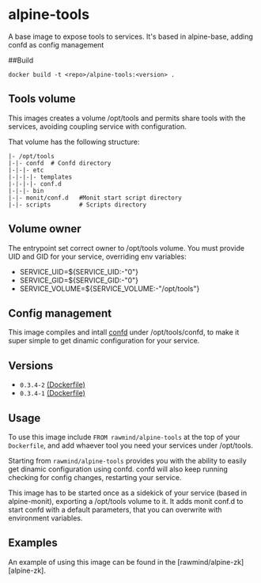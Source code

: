 alpine-tools
=============

A base image to expose tools to services. It's based in alpine-base, adding confd as config management

##Build

```
docker build -t <repo>/alpine-tools:<version> .
```

## Tools volume

This images creates a volume /opt/tools and permits share tools with the services, avoiding coupling service with configuration.

That volume has the following structure:

```
|- /opt/tools
|-|- confd 	# Confd directory
|-|-|- etc
|-|-|-|- templates
|-|-|-|- conf.d
|-|-|- bin
|-|- monit/conf.d 	#Monit start script directory
|-|- scripts 		# Scripts directory
```

## Volume owner

The entrypoint set correct owner to /opt/tools volume. You must provide UID and GID for your service, overriding env variables:

- SERVICE_UID=${SERVICE_UID:-"0"} 
- SERVICE_GID=${SERVICE_GID:-"0"}
- SERVICE_VOLUME=${SERVICE_VOLUME:-"/opt/tools"}


## Config management

This image compiles and intall [confd][confd] under /opt/tools/confd, to make it super simple to get dinamic configuration for your service. 


## Versions

- `0.3.4-2` [(Dockerfile)](https://github.com/rawmind0/alpine-tools/blob/0.3.4-2/Dockerfile)
- `0.3.4-1` [(Dockerfile)](https://github.com/rawmind0/alpine-tools/blob/0.3.4-1/Dockerfile)

## Usage

To use this image include `FROM rawmind/alpine-tools` at the top of your `Dockerfile`, and add whaever tool you need your services under /opt/tools.

Starting from `rawmind/alpine-tools` provides you with the ability to easily get dinamic configuration using confd. confd will also keep running checking for config changes, restarting your service.

This image has to be started once as a sidekick of your service (based in alpine-monit), exporting a /opt/tools volume to it. It adds monit conf.d to start confd with a default parameters, that you can overwrite with environment variables.


## Examples

An example of using this image can be found in the [rawmind/alpine-zk][alpine-zk].

[confd]: http://www.confd.io/
